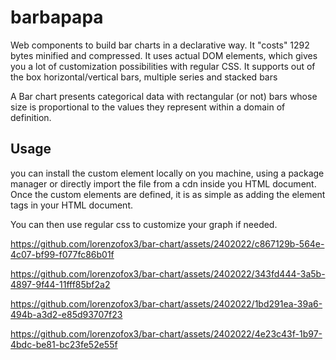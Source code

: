 

# barbapapa

Web components to build bar charts in a declarative way. It "costs" 1292 bytes minified and compressed. It uses actual DOM elements, which gives you a lot of customization possibilities with regular CSS.
It supports out of the box horizontal/vertical bars, multiple series and stacked bars  

A Bar chart presents categorical data with rectangular (or not) bars whose size is proportional to the values they represent within a domain of definition.

## Usage 

you can install the custom element locally on you machine, using a package manager or directly import the file from a cdn inside you HTML document. 
Once the custom elements are defined, it is as simple as adding the element tags in your HTML document. 

You can then use regular css to customize your graph if needed.



https://github.com/lorenzofox3/bar-chart/assets/2402022/c867129b-564e-4c07-bf99-f077fc86b01f



https://github.com/lorenzofox3/bar-chart/assets/2402022/343fd444-3a5b-4897-9f44-11fff85bf2a2



https://github.com/lorenzofox3/bar-chart/assets/2402022/1bd291ea-39a6-494b-a3d2-e85d93707f23



https://github.com/lorenzofox3/bar-chart/assets/2402022/4e23c43f-1b97-4bdc-be81-bc23fe52e55f

